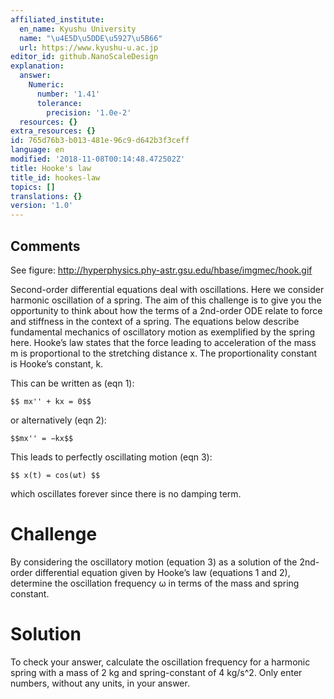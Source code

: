 ```yaml
---
affiliated_institute:
  en_name: Kyushu University
  name: "\u4E5D\u5DDE\u5927\u5B66"
  url: https://www.kyushu-u.ac.jp
editor_id: github.NanoScaleDesign
explanation:
  answer:
    Numeric:
      number: '1.41'
      tolerance:
        precision: '1.0e-2'
  resources: {}
extra_resources: {}
id: 765d76b3-b013-481e-96c9-d642b3f3ceff
language: en
modified: '2018-11-08T00:14:48.472502Z'
title: Hooke's law
title_id: hookes-law
topics: []
translations: {}
version: '1.0'
---
```


## Comments

See figure: http://hyperphysics.phy-astr.gsu.edu/hbase/imgmec/hook.gif

Second-order differential equations deal with oscillations. Here we consider harmonic oscillation of a spring. The aim of this challenge is to give you the opportunity to think about how the terms of a 2nd-order ODE relate to force and stiffness in the context of a spring.
The equations below describe fundamental mechanics of oscillatory motion as exemplified by the spring here. Hooke’s law states that the force leading to acceleration of the mass m is proportional to the stretching distance x. The proportionality constant is Hooke’s constant, k.

This can be written as (eqn 1):

`$$ mx'' + kx = 0$$`

or alternatively (eqn 2):

`$$mx'' = −kx$$` 

This leads to perfectly oscillating motion (eqn 3):

`$$ x(t) = cos(ωt) $$`

which oscillates forever since there is no damping term.

# Challenge

By considering the oscillatory motion (equation 3) as a solution of the 2nd-order differential equation given by Hooke’s law (equations 1 and 2), determine the oscillation frequency ω in terms of the mass and spring constant.

# Solution

To check your answer, calculate the oscillation frequency for a harmonic spring with a mass of 2 kg and spring-constant of 4 kg/s^2. Only enter numbers, without any units, in your answer.
